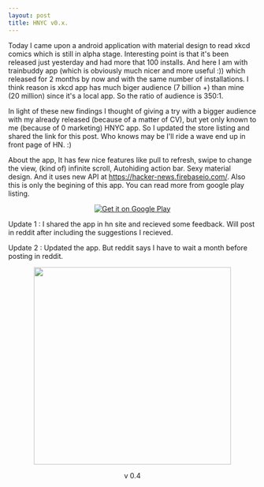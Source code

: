 ```yaml
---
layout: post
title: HNYC v0.x.
---
```


Today I came upon a android application with material design to read xkcd comics which is still in alpha stage. Interesting point is that it's been released just yesterday and had more that 100 installs. And here I am with trainbuddy app (which is obviously much nicer and more useful :)) which released for 2 months by now and with the same number of installations. I think reason is xkcd app has much biger audience (7 billion +) than mine (20 million) since it's a local app. So the ratio of audience is 350:1.

In light of these new findings I thought of giving a try with a bigger audience with my already released (because of a matter of CV), but yet only known to me (because of 0 marketing) HNYC app. So I updated the store listing and shared the link for this post. Who knows may be I'll ride a wave end up in front page of HN. :)

About the app, It has few nice features like pull to refresh, swipe to change the view, (kind of) infinite scroll, Autohiding action bar. Sexy material design. And it uses new API at https://hacker-news.firebaseio.com/. Also this is only the begining of this app. You can read more from google play listing.

<div align="center"> <a href="https://play.google.com/store/apps/details?id=com.kasungamlath.hackernews">
  <img alt="Get it on Google Play"
       src="https://developer.android.com/images/brand/en_generic_rgb_wo_60.png" />
</a>
</div>

Update 1 : I shared the app in hn site and recieved some feedback. Will post in reddit after including the suggestions I recieved.

Update 2 : Updated the app. But reddit says I have to wait a month before posting in reddit.

<!-- <div align="center"><img src="{{ site.baseurl }}/assets/hnyc.png" style="width: 400px;></div> -->
<!-- <div align="center"><img src="{{ site.baseurl }}/assets/hnyc_framed_v03.png" style="width: 300px;"></br><p>v 0.3</p></div> -->
<div align="center"><img src="{{ site.baseurl }}/assets/hnyc_framed_v04.png" style="width: 400px;"></br><p>v 0.4</p></div>
